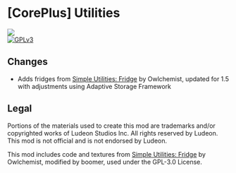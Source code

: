 <!--[![GPLv3][badge-license]](https://www.gnu.org/licenses/gpl-3.0) -->
[badge-license]: https://img.shields.io/badge/License-GPLv3-lightgray
<!--![Supports Royalty][badge-dlc-royalty] supports Royalty DLC-->
[badge-dlc-royalty]: https://img.shields.io/badge/DLC-Royalty-gold
<!--![Supports Ideology][badge-dlc-ideology] supports Ideology DLC-->
[badge-dlc-ideology]: https://img.shields.io/badge/DLC-Ideology-indianred
<!--![Supports Biotech][badge-dlc-biotech] supports Biotech DLC-->
[badge-dlc-biotech]: https://img.shields.io/badge/DLC-Biotech-mediumturquoise
<!--![Supports Anomaly][badge-dlc-anomaly] supports Anomaly DLC-->
[badge-dlc-anomaly]: https://img.shields.io/badge/DLC-Anomaly-darkseagreen

# [CorePlus] Utilities
![](About/Preview.png)\
[![GPLv3][badge-license]](https://www.gnu.org/licenses/gpl-3.0)

## Changes
- Adds fridges from [Simple Utilities: Fridge](https://github.com/Owlchemist/simple-utilities-fridge) by Owlchemist, updated for 1.5 with adjustments using Adaptive Storage Framework

## Legal
Portions of the materials used to create this mod are trademarks and/or copyrighted works of Ludeon Studios Inc. All rights reserved by Ludeon. This mod is not official and is not endorsed by Ludeon.

This mod includes code and textures from [Simple Utilities: Fridge](https://github.com/Owlchemist/simple-utilities-fridge) by Owlchemist, modified by boomer, used under the GPL-3.0 License.
